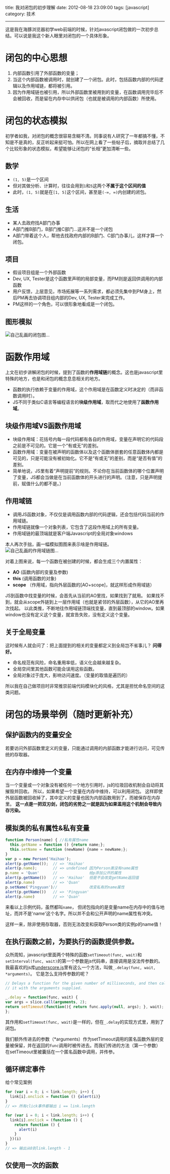 title: 我对闭包的初步理解
date: 2012-08-18 23:09:00
tags: [javascript]
category: 技术

---

这是我在海豚浏览器初学web前端的时候，针对javascript闭包做的一次初步总结。可以说是我这个新人眼里对闭包的一个具体形象。

# 闭包的中心思想

1. 内部函数引用了外部函数的变量；
2. 当这个内部函数被调用时，就创建了一个闭包。此时，包括函数内部的代码逻辑以及作用域链，都将被引用。
3. 因为作用域链也被引用，所以外部函数里被用到的变量，在函数调用完毕后不会被回收，而是留在内存中以供闭包（也就是被调用的内部函数）所使用。

<!-- more -->

# 闭包的状态模拟
初学者如我，对闭包的概念很容易含糊不清。同事说有人研究了一年都搞不懂，不知是不是真的，反正听起来挺可怕。所以在网上看了一些帖子后，摘取并总结了几个比较形象的状态模拟，希望能够让闭包的“长相”更加清晰一些。

## 数学

* `(1, 5)`是一个区间
* 但对其做分析、计算时，往往会用到`1`和`5`这两个**不属于这个区间的值**
* 此时，`(1, 5)`就是在`[1, 5]`这个区间，甚至是`(-∞, ∞)`内创建的闭包。

## 生活

* 某人去政府找A部门办事
* A部门推B部门，B部门推C部门...这并不是一个闭包
* A部门带着这个人，帮他去找政府内部的B部门、C部门办事儿，这样才算一个闭包。

## 项目

* 假设项目组是一个外部函数
* Dev, UX, Tester是这个函数里声明的局部变量，而PM则是返回供调用的内部函数
* 用户反馈，上层意见，市场拓展等一系列需求，都必须先集中到PM身上，然后PM再去协调项目组内部的Dev, UX, Tester来完成工作。
* PM这样的一个角色，可以很形象地看成是一个闭包。

## 图形模拟
![自己乱画的闭包图...](../../../../img/closure1.png)

# 函数作用域
上文在初步讲解闭包的时候，提到了函数的**作用域链**的概念。这也是javascript里特殊的地方，也是和闭包的概念息息相关的地方。

* 函数的执行依赖于变量的作用域，这个作用域是在函数定义时决定的（而非函数调用时）。
* JS不同于类似C语言等编程语言的**块级作用域**，取而代之地使用了**函数作用域**。

## 块级作用域VS函数作用域

* 块级作用域：花括号内每一段代码都有各自的作用域，变量在声明它的代码段之前是不可见的。它是一个“有或无”的差别。
* 函数作用域：变量在被声明的函数体以及这个函数体嵌套的任意函数体内都是可见的，只是可能没有被初始化。它不是“有或无”的差别，而是“是否有值”的差别。
* 简单地说，JS里有着“声明提前”的规则。不论你在当前函数体的哪个位置声明了变量，JS都会当做是在当前函数体的开头进行的声明。（注意，只是声明提前，赋值什么的都不是。）

## 作用域链

* 调用JS函数对象，不仅仅是调用函数内部的代码逻辑，还会包括代码当前的作用域链。
* 作用域链就像一个对象列表，它包含了这段作用域上的所有变量。
* 作用域链的最顶端就是客户端Javascript的全局对象windows

本人再次手拙，画一幅模拟图图来表示啥是作用域链。
![自己乱画的作用域链图...](../../../../img/closure2.png)

对着上图来说，每一个函数在被创建的时候，都会生成三个内置属性：

* **AO** (函数内部的变量及参数)
* **this** (调用函数的对象)
* **scope** （作用域，指向外层函数的[AO+scope]，就这样形成作用域链）

JS到函数中找变量的时候，会首先从当前的AO里找，如果找到了就用。
如果找不到，就会从scope外链到上一层作用域（也就是紧邻的外层函数），从它的AO里再次找起。
以此类推，不断地往作用域链顶端找变量，直到最顶部的window。如果window也没有定义这个变量，就宣告失败，没有定义这个变量。

## 关于全局变量

这时候有人就会问了：把上面提到的相关的变量都定义到全局岂不省事儿？
**问得好。**

* 命名规范有风险，命名重用率低，语义化会越来越复杂。
* 全局空间里其他函数可能会误用这些函数。
* 全局对象过于庞大，影响访问速度。（变量的取值是遍历的）

所以我在自己做项目时非常推崇前端代码模块化的风格，尤其是担忧命名空间的这类问题。

# 闭包的场景举例（随时更新补充）

## 保护函数内的变量安全 	
	
若要访问外部函数里定义的变量，只能通过调用的内部函数才能进行访问，可见传统的存取器。

## 在内存中维持一个变量
	
当一个变量或一个对象没有被任何一个地方引用时，js的垃圾回收机制会自动将其摧毁并回收。
所以，如果希望一个变量在内存中维持，可以利用闭包。
这样即使外层函数被回收掉了，其中定义的变量也因为内部函数用到了，而被保存在内存里。
**这一点是一把双刃剑，闭包的劣势之一就是因为如果滥用这个机制会导致内存污染。**

## 模拟类的私有属性&私有变量
	
```javascript
function Person(name) { //私有属性name
  this.getName = function () {return name;};
  this.setName = function (newName) {name = newName;};
}
var p = new Person('Haihao');
alert(p.getName());  // => 'Haihao'
alert(p.name);       // => undefined 因为Person类没有name属性
p.name = 'Quan'      //              给p添加公开的属性
alert(p.getName())   // => 'Haihao'  但是不会改变getName返回值
alert(p.name)        // => 'Quan'	
p.setName('Pingyuan')//              改变私有的name属性
alert(p.getName())   // => 'Pingyuan'
alert(p.name)        // => 'Quan'
```

来看以上示例代码，虽然都叫`name`， 但闭包指向的是变量name在内存中的值与地址，而并不是'name'这个名字。所以并不会和公开声明的name属性有冲突。
	
这样一来，除非使用存取器，否则无法改变和获取Person类的实例p的name值！
	
## 在执行函数之前，为要执行的函数提供参数。

众所周知，javascript里面两个特殊的函数`setTimeout(func, wait)`和`setInterval(func, wait)`的第一个参数是js代码串，直接调用是没法传参数的。
我最喜欢的js库[underscore.js](http://underscorejs.org/)里有这么一个方法，叫做`_.delay(func, wait, *arguments)`。
它是怎么支持传参数的呢？
	
```javascript
// Delays a function for the given number of milliseconds, and then calls
// it with the arguments supplied.

_.delay = function(func, wait) {
var args = slice.call(arguments, 2);
return setTimeout(function(){ return func.apply(null, args); }, wait);
};

```
	
其作用和`setTimeout(func, wait)`是一样的，但在`_.delay`的实现方式里，用到了闭包。
	
我们额外传进去的参数（\*arguments）作为setTimeout调用的匿名函数外层的变量被保留，并在返回的`func`调用时被传进去。而我们传进的方法（第一个参数）在setTimeout里被囊括在一个匿名函数中调用，并传参。
	
## 循环绑定事件
	
给个常见案例

```javascript
for (var i = 0; i < link.length; i++) {
  link[i].onclick = function () {alert(i)}
}
// => 所有click事件都输出 i == link.length

for (var i = 0; i < link.length; i++) {
  link[i].onclick = (function () {
    return function () {
      alert(i)
    }
  })(i)
}
// => 输出从0到link.length - 1
```

## 仅使用一次的函数
	


